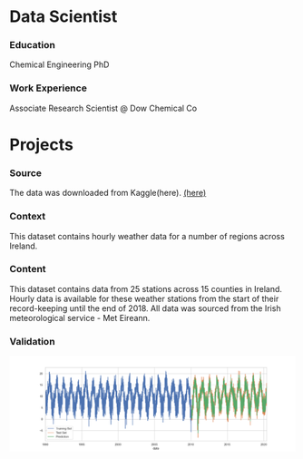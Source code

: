 # Data Scientist

### Education
Chemical Engineering PhD

### Work Experience
Associate Research Scientist @ Dow Chemical Co

# Projects
### Source 
The data was downloaded from Kaggle(here). [(here)](https://www.kaggle.com/datasets/conorrot/irish-weather-hourly-data)
### Context
This dataset contains hourly weather data for a number of regions across Ireland.
### Content
This dataset contains data from 25 stations across 15 counties in Ireland. Hourly data is available for these weather stations from the start of their record-keeping until the end of 2018. All data was sourced from the Irish meteorological service - Met Eireann.
### Validation
![](https://github.com/Inxilco/portfolio/blob/main/Assest/SARIMAX.png)
